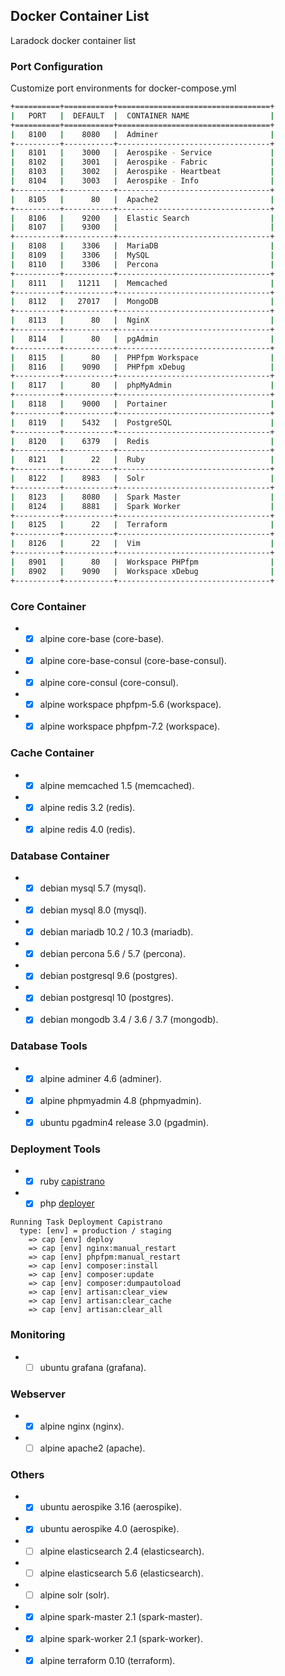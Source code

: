 ## Docker Container List

Laradock docker container list

### Port Configuration
Customize port environments for docker-compose.yml

```bash
+==========+===========+==================================+
|   PORT   |  DEFAULT  |  CONTAINER NAME                  |
+==========+===========+==================================+
|   8100   |    8080   |  Adminer                         |  
+----------+-----------+----------------------------------+
|   8101   |    3000   |  Aerospike - Service             |
|   8102   |    3001   |  Aerospike - Fabric              |
|   8103   |    3002   |  Aerospike - Heartbeat           |
|   8104   |    3003   |  Aerospike - Info                |
+----------+-----------+----------------------------------+      
|   8105   |      80   |  Apache2                         |
+----------+-----------+----------------------------------+      
|   8106   |    9200   |  Elastic Search                  |
|   8107   |    9300   |                                  |
+----------+-----------+----------------------------------+      
|   8108   |    3306   |  MariaDB                         |
|   8109   |    3306   |  MySQL                           |
|   8110   |    3306   |  Percona                         |
+----------+-----------+----------------------------------+      
|   8111   |   11211   |  Memcached                       |
+----------+-----------+----------------------------------+      
|   8112   |   27017   |  MongoDB                         |
+----------+-----------+----------------------------------+      
|   8113   |      80   |  NginX                           |
+----------+-----------+----------------------------------+      
|   8114   |      80   |  pgAdmin                         |
+----------+-----------+----------------------------------+      
|   8115   |      80   |  PHPfpm Workspace                |
|   8116   |    9090   |  PHPfpm xDebug                   |
+----------+-----------+----------------------------------+      
|   8117   |      80   |  phpMyAdmin                      |
+----------+-----------+----------------------------------+      
|   8118   |    9000   |  Portainer                       |
+----------+-----------+----------------------------------+      
|   8119   |    5432   |  PostgreSQL                      |
+----------+-----------+----------------------------------+      
|   8120   |    6379   |  Redis                           |
+----------+-----------+----------------------------------+      
|   8121   |      22   |  Ruby                            |
+----------+-----------+----------------------------------+      
|   8122   |    8983   |  Solr                            |
+----------+-----------+----------------------------------+      
|   8123   |    8080   |  Spark Master                    |
|   8124   |    8881   |  Spark Worker                    |
+----------+-----------+----------------------------------+      
|   8125   |      22   |  Terraform                       |
+----------+-----------+----------------------------------+      
|   8126   |      22   |  Vim                             |
+----------+-----------+----------------------------------+      
|   8901   |      80   |  Workspace PHPfpm                |
|   8902   |    9090   |  Workspace xDebug                |
+----------+-----------+----------------------------------+      
```

### Core Container
* - [X] alpine core-base (core-base).
* - [X] alpine core-base-consul (core-base-consul).
* - [X] alpine core-consul (core-consul).
* - [X] alpine workspace phpfpm-5.6 (workspace).
* - [X] alpine workspace phpfpm-7.2 (workspace).

### Cache Container
* - [X] alpine memcached 1.5 (memcached).
* - [X] alpine redis 3.2 (redis).
* - [X] alpine redis 4.0 (redis).

### Database Container
* - [X] debian mysql 5.7 (mysql).
* - [X] debian mysql 8.0 (mysql).
* - [X] debian mariadb 10.2 / 10.3 (mariadb).
* - [X] debian percona 5.6 / 5.7 (percona).
* - [X] debian postgresql 9.6 (postgres).
* - [X] debian postgresql 10 (postgres).
* - [X] debian mongodb 3.4 / 3.6 / 3.7 (mongodb).

### Database Tools
* - [X] alpine adminer 4.6 (adminer).
* - [X] alpine phpmyadmin 4.8 (phpmyadmin).
* - [X] ubuntu pgadmin4 release 3.0 (pgadmin).

### Deployment Tools
* - [X] ruby [capistrano](https://github.com/capistrano/capistrano)
* - [X] php [deployer](https://github.com/deployphp/deployer)
```
Running Task Deployment Capistrano
  type: [env] = production / staging
    => cap [env] deploy
    => cap [env] nginx:manual_restart
    => cap [env] phpfpm:manual_restart
    => cap [env] composer:install
    => cap [env] composer:update
    => cap [env] composer:dumpautoload
    => cap [env] artisan:clear_view
    => cap [env] artisan:clear_cache
    => cap [env] artisan:clear_all
```

### Monitoring
* - [ ] ubuntu grafana (grafana).

### Webserver
* - [X] alpine nginx (nginx).
* - [ ] alpine apache2 (apache).

### Others
* - [X] ubuntu aerospike 3.16 (aerospike).
* - [X] ubuntu aerospike 4.0 (aerospike).
* - [ ] alpine elasticsearch 2.4 (elasticsearch).
* - [ ] alpine elasticsearch 5.6 (elasticsearch).
* - [ ] alpine solr (solr).
* - [X] alpine spark-master 2.1 (spark-master).
* - [X] alpine spark-worker 2.1 (spark-worker).
* - [X] alpine terraform 0.10 (terraform). 
